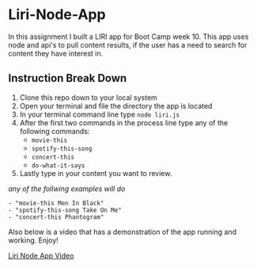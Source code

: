 # Liri-Node-App
In this assignment I built a LIRI app for Boot Camp week 10. This app uses node and api's to pull content results, if the user has a need to search for content they have interest in.

## Instruction Break Down
1. Clone this repo down to your local system
2. Open your terminal and file the directory the app is located
3. In your terminal command line type `node liri.js`
4. After the first two commands in the process line type any of the following commands:
    - `movie-this`
    - `spotify-this-song`
    - `concert-this`
    - `do-what-it-says`
5. Lastly type in your content you want to review.

*any of the follwing examples will do*

    - "movie-this Men In Black"
    - "spotify-this-song Take On Me"
    - "concert-this Phantogram"
  
Also below is a video that has a demonstration of the app running and working. Enjoy!

[Liri Node App Video](https://drive.google.com/file/d/1xJ8NEyDaTqqYL7HMVESmu1mpJPfprDC9/view)
